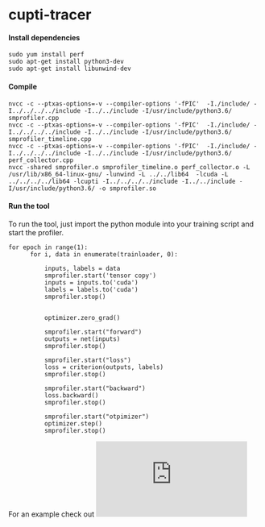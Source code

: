 # cupti-tracer

#### Install dependencies
```
sudo yum install perf
sudo apt-get install python3-dev
sudo apt-get install libunwind-dev
```
#### Compile
```
nvcc -c --ptxas-options=-v --compiler-options '-fPIC'  -I./include/ -I../../../../include -I../../include -I/usr/include/python3.6/ smprofiler.cpp
nvcc -c --ptxas-options=-v --compiler-options '-fPIC'  -I./include/ -I../../../../include -I../../include -I/usr/include/python3.6/ smprofiler_timeline.cpp
nvcc -c --ptxas-options=-v --compiler-options '-fPIC'  -I./include/ -I../../../../include -I../../include -I/usr/include/python3.6/ perf_collector.cpp
nvcc -shared smprofiler.o smprofiler_timeline.o perf_collector.o -L /usr/lib/x86_64-linux-gnu/ -lunwind -L ../../lib64  -lcuda -L ../../../../lib64 -lcupti -I../../../../include -I../../include -I/usr/include/python3.6/ -o smprofiler.so
```

#### Run the tool

To run the tool, just import the python module into your training script and start the profiler.
```
for epoch in range(1):  
      for i, data in enumerate(trainloader, 0):
         
          inputs, labels = data
          smprofiler.start('tensor copy')
          inputs = inputs.to('cuda')
          labels = labels.to('cuda')
          smprofiler.stop()
          
         
          optimizer.zero_grad()
          
          smprofiler.start("forward")
          outputs = net(inputs)
          smprofiler.stop()

          smprofiler.start("loss")
          loss = criterion(outputs, labels)
          smprofiler.stop()

          smprofiler.start("backward")
          loss.backward()
          smprofiler.stop()

          smprofiler.start("otpimizer")
          optimizer.step()
          smprofiler.stop()

```
For an example check out ![train.py](https://github.com/NRauschmayr/cupti-tracer/blob/main/train.py)
